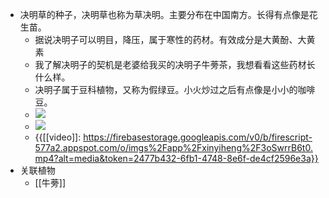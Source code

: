- 决明草的种子，决明草也称为草决明。主要分布在中国南方。长得有点像是花生苗。
    - 据说决明子可以明目，降压，属于寒性的药材。有效成分是大黄酚、大黄素
    - 我了解决明子的契机是老婆给我买的决明子牛蒡茶，我想看看这些药材长什么样。
    - 决明子属于豆科植物，又称为假绿豆。小火炒过之后有点像是小小的咖啡豆。
    - ![](https://firebasestorage.googleapis.com/v0/b/firescript-577a2.appspot.com/o/imgs%2Fapp%2Fxinyiheng%2FfV7cOXW3d4.png?alt=media&token=298c64d1-574d-4b63-88a0-06427776e7d0)
    - ![](https://firebasestorage.googleapis.com/v0/b/firescript-577a2.appspot.com/o/imgs%2Fapp%2Fxinyiheng%2F6I314Xfzut.png?alt=media&token=29e2974f-bf96-4ebe-bcdc-e0b7625ab73e)
    - {{[[video]]: https://firebasestorage.googleapis.com/v0/b/firescript-577a2.appspot.com/o/imgs%2Fapp%2Fxinyiheng%2F3oSwrrB6t0.mp4?alt=media&token=2477b432-6fb1-4748-8e6f-de4cf2596e3a}}
- 关联植物
    - [[牛蒡]]
